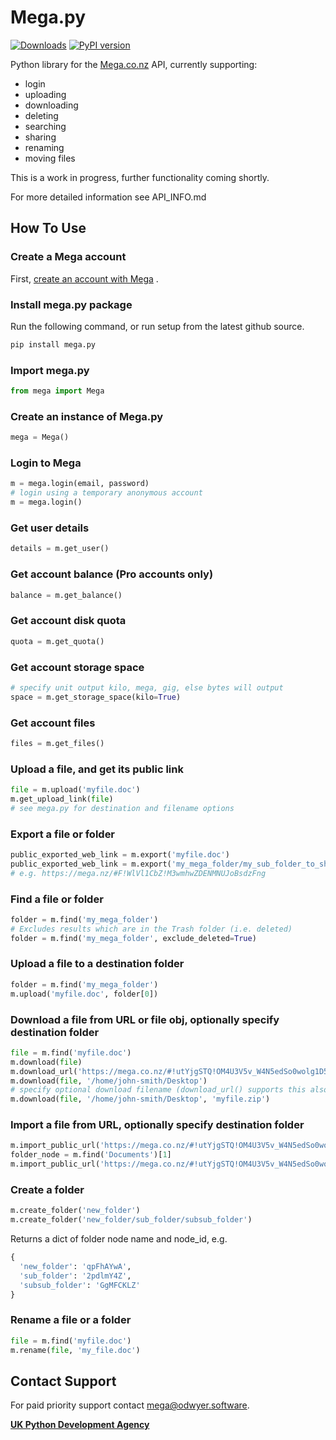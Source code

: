 Mega.py
=======

[![Downloads](https://pypip.in/d/mega.py/badge.png)](https://crate.io/packages/mega.py/)  [![PyPI version](https://badge.fury.io/py/mega.py.svg)](https://pypi.org/project/mega.py/)

Python library for the [Mega.co.nz](https://mega.nz/aff=Zo6IxNaHw14)
API, currently supporting:

-   login
-   uploading
-   downloading
-   deleting
-   searching
-   sharing
-   renaming
-   moving files

This is a work in progress, further functionality coming shortly.

For more detailed information see API\_INFO.md

How To Use
----------

### Create a Mega account

First, [create an account with Mega](https://mega.nz/aff=Zo6IxNaHw14) .

### Install mega.py package

Run the following command, or run setup from the latest github source.

```python
pip install mega.py
```

### Import mega.py

```python
from mega import Mega
```

### Create an instance of Mega.py

```python
mega = Mega()
```

### Login to Mega

```python
m = mega.login(email, password)
# login using a temporary anonymous account
m = mega.login()
```

### Get user details

```python
details = m.get_user()
```

### Get account balance (Pro accounts only)

```python
balance = m.get_balance()
```

### Get account disk quota

```python
quota = m.get_quota()
```

### Get account storage space

```python
# specify unit output kilo, mega, gig, else bytes will output
space = m.get_storage_space(kilo=True)
```

### Get account files

```python
files = m.get_files()
```

### Upload a file, and get its public link

```python
file = m.upload('myfile.doc')
m.get_upload_link(file)
# see mega.py for destination and filename options
```

### Export a file or folder

```python
public_exported_web_link = m.export('myfile.doc')
public_exported_web_link = m.export('my_mega_folder/my_sub_folder_to_share')
# e.g. https://mega.nz/#F!WlVl1CbZ!M3wmhwZDENMNUJoBsdzFng
```

### Find a file or folder

```python
folder = m.find('my_mega_folder')
# Excludes results which are in the Trash folder (i.e. deleted)
folder = m.find('my_mega_folder', exclude_deleted=True)
```

### Upload a file to a destination folder

```python
folder = m.find('my_mega_folder')
m.upload('myfile.doc', folder[0])
```

### Download a file from URL or file obj, optionally specify destination folder

```python
file = m.find('myfile.doc')
m.download(file)
m.download_url('https://mega.co.nz/#!utYjgSTQ!OM4U3V5v_W4N5edSo0wolg1D5H0fwSrLD3oLnLuS9pc')
m.download(file, '/home/john-smith/Desktop')
# specify optional download filename (download_url() supports this also)
m.download(file, '/home/john-smith/Desktop', 'myfile.zip')
```

### Import a file from URL, optionally specify destination folder

```python
m.import_public_url('https://mega.co.nz/#!utYjgSTQ!OM4U3V5v_W4N5edSo0wolg1D5H0fwSrLD3oLnLuS9pc')
folder_node = m.find('Documents')[1]
m.import_public_url('https://mega.co.nz/#!utYjgSTQ!OM4U3V5v_W4N5edSo0wolg1D5H0fwSrLD3oLnLuS9pc', dest_node=folder_node)
```

### Create a folder

```python
m.create_folder('new_folder')
m.create_folder('new_folder/sub_folder/subsub_folder')
```

Returns a dict of folder node name and node\_id, e.g.

```python
{
  'new_folder': 'qpFhAYwA',
  'sub_folder': '2pdlmY4Z',
  'subsub_folder': 'GgMFCKLZ'
}
```

### Rename a file or a folder

```python
file = m.find('myfile.doc')
m.rename(file, 'my_file.doc')
```

## Contact Support

For paid priority support contact [mega@odwyer.software](mailto:mega@odwyer.software).

**[UK Python Development Agency](https://odwyer.software/)**
